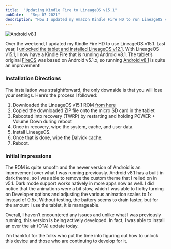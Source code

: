 ```yaml
---
title:  "Updating Kindle Fire to LineageOS v15.1"
pubDate:   "Sep 07 2021"
description: "How I updated my Amazon Kindle Fire HD to run LineageOS v15.1 (based on Android v8.1)"
---
```


![Android v8.1](/images/android-81.jpg)

Over the weekend, I updated my Kindle Fire HD to use LineageOS v15.1. Last year, I [unlocked the tablet and installed LineageOS v12.1](https://www.bobmatyas.com/blog/lineageos-kindle-fire/). With LineageOS v15.1, I now have a Kindle Fire that is running Android v8.1. The tablet’s original [FireOS](https://en.wikipedia.org/wiki/Fire_OS) was based on Android v5.1.x, so running [Android v8.1](https://en.wikipedia.org/wiki/Android_Oreo) is quite an improvement!

### Installation Directions

The installation was straightforward, the only downside is that you will lose your settings. Here’s the process I followed:

1. Downloaded the LineageOS v15.1 ROM [from here](https://forum.xda-developers.com/t/rom-unlocked-douglas-giza-otas-lineage-15-1-7-sep-2021.4328503/)
2. Copied the downloaded ZIP file onto the micro SD card in the tablet
3. Rebooted into recovery (TWRP) by restarting and holding POWER + Volume Down during reboot
4. Once in recovery, wipe the system, cache, and user data.
5. Install LineageOS.
7. Once that is done, wipe the Dalvick cache.
8. Reboot.
 
### Initial Impressions

The ROM is quite smooth and the newer version of Android is an improvement over what I was running previously. Android v8.1 has a built-in dark theme, so I was able to remove the custom theme that I relied on in v5.1. Dark mode support works natively in more apps now as well. I did notice that the animations were a bit slow, which I was able to fix by turning on Developer options and adjusting the various animation scales to 1x instead of 0.5x. Without testing, the battery seems to drain faster, but for the amount I use the tablet, it is manageable. 

Overall, I haven’t encountered any issues and unlike what I was previously running, this version is being actively developed. In fact, I was able to install an over the air (OTA) update today. 

I'm thankful for the folks who put the time into figuring out how to unlock this device and those who are continuing to develop for it. 